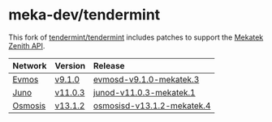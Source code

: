 # meka-dev/tendermint

This fork of [tendermint/tendermint](https://github.com/tendermint/tendermint)
includes patches to support the [Mekatek Zenith API](https://api.mekatek.xyz).

| Network            | Version                         | Release                                       |
|:-------------------|:--------------------------------|:----------------------------------------------|
| [Evmos][evmos]     | [v9.1.0][evmos-upstream-tag]    | [evmosd-v9.1.0-mekatek.3][evmos-release]      |
| [Juno][juno]       | [v11.0.3][juno-upstream-tag]    | [junod-v11.0.3-mekatek.1][juno-release]       |
| [Osmosis][osmosis] | [v13.1.2][osmosis-upstream-tag] | [osmosisd-v13.1.2-mekatek.4][osmosis-release] |

[evmos]:              https://github.com/evmos/evmos
[evmos-upstream-tag]: https://github.com/evmos/evmos/tree/v9.1.0
[evmos-release]:      https://github.com/meka-dev/tendermint/releases/tag/mekatek%2Fevmos%2Fv9.1.0-3

[juno]:              https://github.com/CosmosContracts/juno
[juno-upstream-tag]: https://github.com/CosmosContracts/juno/tree/v11.0.3
[juno-release]:      https://github.com/meka-dev/tendermint/releases/tag/mekatek%2Fjuno%2Fv11.0.3-1

[osmosis]:              https://github.com/osmosis-labs/osmosis
[osmosis-upstream-tag]: https://github.com/osmosis-labs/osmosis/tree/v13.1.2
[osmosis-release]:      https://github.com/meka-dev/tendermint/releases/tag/mekatek%2Fosmosis%2Fv13.1.2-4


